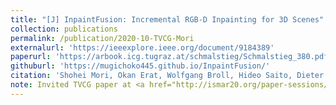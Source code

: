 ```yaml
---
title: "[J] InpaintFusion: Incremental RGB-D Inpainting for 3D Scenes"
collection: publications
permalink: /publication/2020-10-TVCG-Mori
externalurl: 'https://ieeexplore.ieee.org/document/9184389'
paperurl: 'https://arbook.icg.tugraz.at/schmalstieg/Schmalstieg_380.pdf'
githuburl: 'https://mugichoko445.github.io/InpaintFusion/'
citation: 'Shohei Mori, Okan Erat, Wolfgang Broll, Hideo Saito, Dieter Schmalstieg, and Denis Kalkofen, &quot;InpaintFusion: Incremental RGB-D Inpainting for 3D Scenes&quot; <i>IEEE Trans. on Visualisation and Computer Graphics (TVCG)</i>, Vol. 26, Issue 10 (2020.10)'
note: Invited TVCG paper at <a href="http://ismar20.org/paper-sessions/">IEEE ISMAR 2020</a>
---
```


<!--
externalurl: 'url'
paperurl: 'url'
youtubeurl: 'url'
presentationurl: 'url'
githuburl: 'url'
-->